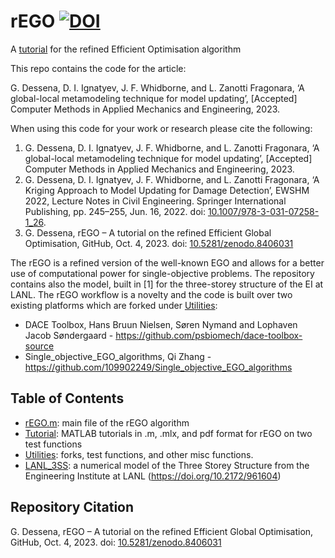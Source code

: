 # rEGO [![DOI](https://zenodo.org/badge/699360255.svg)](https://zenodo.org/badge/latestdoi/699360255)
A [tutorial](/Tutorial) for the refined Efficient Optimisation algorithm


This repo contains the code for the article:

G. Dessena, D. I. Ignatyev, J. F. Whidborne, and L. Zanotti Fragonara, ‘A global-local metamodeling technique for model updating’, [Accepted] Computer Methods in Applied Mechanics and Engineering, 2023.

When using this code for your work or research please cite the following:

1.	G. Dessena, D. I. Ignatyev, J. F. Whidborne, and L. Zanotti Fragonara, ‘A global-local metamodeling technique for model updating’, [Accepted] Computer Methods in Applied Mechanics and Engineering, 2023.
2.	G. Dessena, D. I. Ignatyev, J. F. Whidborne, and L. Zanotti Fragonara, ‘A Kriging Approach to Model Updating for Damage Detection’, EWSHM 2022, Lecture Notes in Civil Engineering. Springer International Publishing, pp. 245–255, Jun. 16, 2022. doi: [10.1007/978-3-031-07258-1_26](https://doi.org/10.1007/978-3-031-07258-1_26).
3.	G. Dessena, rEGO – A tutorial on the refined Efficient Global Optimisation, GitHub, Oct. 4, 2023. doi: [10.5281/zenodo.8406031](https://doi.org/10.5281/zenodo.8406031)


The rEGO is a refined version of the well-known EGO and allows for a better use of computational power for single-objective problems. The repository contains also the model, built in [1] for the three-storey structure of the EI at LANL. 
The rEGO workflow is a novelty and the code is built over two existing platforms which are forked under [Utilities](/Utilities):

- DACE Toolbox, Hans Bruun Nielsen, Søren Nymand and Lophaven Jacob Søndergaard - https://github.com/psbiomech/dace-toolbox-source
- Single_objective_EGO_algorithms, Qi Zhang - https://github.com/109902249/Single_objective_EGO_algorithms

## Table of Contents
- [rEGO.m](/rEGO.m): main file of the rEGO algorithm
- [Tutorial](/Tutorial): MATLAB tutorials in .m, .mlx, and pdf format for rEGO on two test functions
- [Utilities](/Utilities): forks, test functions, and other misc functions.
- [LANL_3SS](/LANL_3SS): a numerical model of the Three Storey Structure from the Engineering Institute at LANL (https://doi.org/10.2172/961604)

## Repository Citation

G. Dessena, rEGO – A tutorial on the refined Efficient Global Optimisation, GitHub, Oct. 4, 2023. doi: [10.5281/zenodo.8406031](https://doi.org/10.5281/zenodo.8406031)